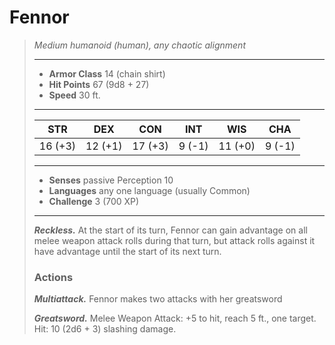 # Fennor
>*Medium humanoid (human), any chaotic alignment*
>___
>- **Armor Class** 14 (chain shirt)
>- **Hit Points** 67 (9d8 + 27)
>- **Speed** 30 ft.
>___
>|STR|DEX|CON|INT|WIS|CHA|
>|:---:|:---:|:---:|:---:|:---:|:---:|
>|16 (+3)|12 (+1)|17 (+3)|9 (-1)|11 (+0)|9 (-1)|
>___
>- **Senses** passive Perception 10
>- **Languages** any one language (usually Common)
>- **Challenge** 3 (700 XP)
>___
>***Reckless.*** At the start of its turn, Fennor can gain advantage on all melee weapon attack rolls during that turn, but attack rolls against it have advantage until the start of its next turn.  
>
>### Actions
>***Multiattack.*** Fennor makes two attacks with her greatsword  
>
>***Greatsword.*** Melee Weapon Attack: +5 to hit, reach 5 ft., one target. Hit: 10 (2d6 + 3) slashing damage.